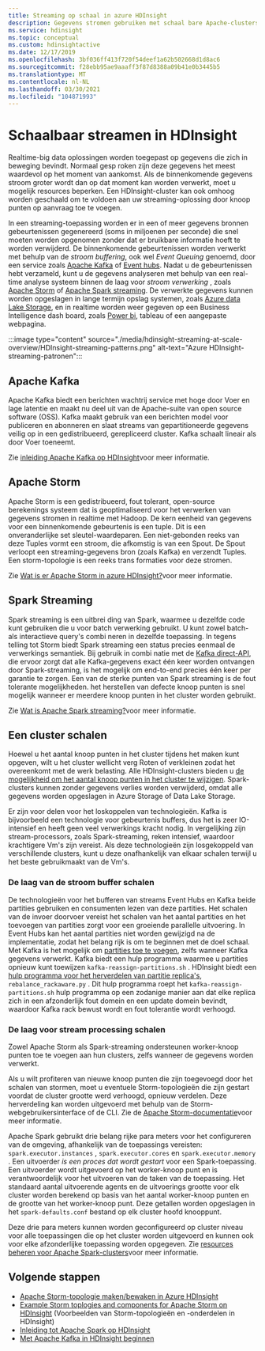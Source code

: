 ```yaml
---
title: Streaming op schaal in azure HDInsight
description: Gegevens stromen gebruiken met schaal bare Apache-clusters in azure HDInsight.
ms.service: hdinsight
ms.topic: conceptual
ms.custom: hdinsightactive
ms.date: 12/17/2019
ms.openlocfilehash: 3bf036ff413f720f54deef1a62b502668d1d8ac6
ms.sourcegitcommit: f28ebb95ae9aaaff3f87d8388a09b41e0b3445b5
ms.translationtype: MT
ms.contentlocale: nl-NL
ms.lasthandoff: 03/30/2021
ms.locfileid: "104871993"
---
```

# <a name="streaming-at-scale-in-hdinsight"></a>Schaalbaar streamen in HDInsight

Realtime-big data oplossingen worden toegepast op gegevens die zich in beweging bevindt. Normaal gesp roken zijn deze gegevens het meest waardevol op het moment van aankomst. Als de binnenkomende gegevens stroom groter wordt dan op dat moment kan worden verwerkt, moet u mogelijk resources beperken. Een HDInsight-cluster kan ook omhoog worden geschaald om te voldoen aan uw streaming-oplossing door knoop punten op aanvraag toe te voegen.

In een streaming-toepassing worden er in een of meer gegevens bronnen gebeurtenissen gegenereerd (soms in miljoenen per seconde) die snel moeten worden opgenomen zonder dat er bruikbare informatie hoeft te worden verwijderd. De binnenkomende gebeurtenissen worden verwerkt met behulp van de *stroom buffering*, ook wel *Event Queuing* genoemd, door een service zoals [Apache Kafka](kafka/apache-kafka-introduction.md) of [Event hubs](https://azure.microsoft.com/services/event-hubs/). Nadat u de gebeurtenissen hebt verzameld, kunt u de gegevens analyseren met behulp van een real-time analyse systeem binnen de laag voor *stroom verwerking* , zoals [Apache Storm](storm/apache-storm-overview.md) of [Apache Spark streaming](spark/apache-spark-streaming-overview.md). De verwerkte gegevens kunnen worden opgeslagen in lange termijn opslag systemen, zoals [Azure data Lake Storage](https://azure.microsoft.com/services/storage/data-lake-storage/), en in realtime worden weer gegeven op een Business Intelligence dash board, zoals [Power bi](https://powerbi.microsoft.com), tableau of een aangepaste webpagina.

:::image type="content" source="./media/hdinsight-streaming-at-scale-overview/HDInsight-streaming-patterns.png" alt-text="Azure HDInsight-streaming-patronen":::

## <a name="apache-kafka"></a>Apache Kafka

Apache Kafka biedt een berichten wachtrij service met hoge door Voer en lage latentie en maakt nu deel uit van de Apache-suite van open source software (OSS). Kafka maakt gebruik van een berichten model voor publiceren en abonneren en slaat streams van gepartitioneerde gegevens veilig op in een gedistribueerd, gerepliceerd cluster. Kafka schaalt lineair als door Voer toeneemt.

Zie [inleiding Apache Kafka op HDInsight](kafka/apache-kafka-introduction.md)voor meer informatie.

## <a name="apache-storm"></a>Apache Storm

Apache Storm is een gedistribueerd, fout tolerant, open-source berekenings systeem dat is geoptimaliseerd voor het verwerken van gegevens stromen in realtime met Hadoop. De kern eenheid van gegevens voor een binnenkomende gebeurtenis is een tuple. Dit is een onveranderlijke set sleutel-waardeparen. Een niet-gebonden reeks van deze Tuples vormt een stroom, die afkomstig is van een Spout. De Spout verloopt een streaming-gegevens bron (zoals Kafka) en verzendt Tuples. Een storm-topologie is een reeks trans formaties voor deze stromen.

Zie [Wat is er Apache Storm in azure HDInsight?](storm/apache-storm-overview.md)voor meer informatie.

## <a name="spark-streaming"></a>Spark Streaming

Spark streaming is een uitbrei ding van Spark, waarmee u dezelfde code kunt gebruiken die u voor batch verwerking gebruikt. U kunt zowel batch-als interactieve query's combi neren in dezelfde toepassing. In tegens telling tot Storm biedt Spark streaming een status precies eenmaal de verwerkings semantiek. Bij gebruik in combi natie met de [Kafka direct-API](https://spark.apache.org/docs/latest/streaming-kafka-integration.html), die ervoor zorgt dat alle Kafka-gegevens exact één keer worden ontvangen door Spark-streaming, is het mogelijk om end-to-end precies één keer per garantie te zorgen. Een van de sterke punten van Spark streaming is de fout tolerante mogelijkheden. het herstellen van defecte knoop punten is snel mogelijk wanneer er meerdere knoop punten in het cluster worden gebruikt.

Zie [Wat is Apache Spark streaming?](./spark/apache-spark-streaming-overview.md)voor meer informatie.

## <a name="scaling-a-cluster"></a>Een cluster schalen

Hoewel u het aantal knoop punten in het cluster tijdens het maken kunt opgeven, wilt u het cluster wellicht verg Roten of verkleinen zodat het overeenkomt met de werk belasting. Alle HDInsight-clusters bieden u [de mogelijkheid om het aantal knoop punten in het cluster te wijzigen](hdinsight-administer-use-portal-linux.md#scale-clusters). Spark-clusters kunnen zonder gegevens verlies worden verwijderd, omdat alle gegevens worden opgeslagen in Azure Storage of Data Lake Storage.

Er zijn voor delen voor het loskoppelen van technologieën. Kafka is bijvoorbeeld een technologie voor gebeurtenis buffers, dus het is zeer IO-intensief en heeft geen veel verwerkings kracht nodig. In vergelijking zijn stream-processors, zoals Spark-streaming, reken intensief, waardoor krachtigere Vm's zijn vereist. Als deze technologieën zijn losgekoppeld van verschillende clusters, kunt u deze onafhankelijk van elkaar schalen terwijl u het beste gebruikmaakt van de Vm's.

### <a name="scale-the-stream-buffering-layer"></a>De laag van de stroom buffer schalen

De technologieën voor het bufferen van streams Event Hubs en Kafka beide partities gebruiken en consumenten lezen van deze partities. Het schalen van de invoer doorvoer vereist het schalen van het aantal partities en het toevoegen van partities zorgt voor een groeiende parallelle uitvoering. In Event Hubs kan het aantal partities niet worden gewijzigd na de implementatie, zodat het belang rijk is om te beginnen met de doel schaal. Met Kafka is het mogelijk om [partities toe te voegen](https://kafka.apache.org/documentation.html#basic_ops_cluster_expansion), zelfs wanneer Kafka gegevens verwerkt. Kafka biedt een hulp programma waarmee u partities opnieuw kunt toewijzen  `kafka-reassign-partitions.sh` . HDInsight biedt een [hulp programma voor het herverdelen van partitie replica's](https://github.com/hdinsight/hdinsight-kafka-tools),  `rebalance_rackaware.py` . Dit hulp programma roept het `kafka-reassign-partitions.sh` hulp programma op een zodanige manier aan dat elke replica zich in een afzonderlijk fout domein en een update domein bevindt, waardoor Kafka rack bewust wordt en fout tolerantie wordt verhoogd.

### <a name="scale-the-stream-processing-layer"></a>De laag voor stream processing schalen

Zowel Apache Storm als Spark-streaming ondersteunen worker-knoop punten toe te voegen aan hun clusters, zelfs wanneer de gegevens worden verwerkt.

Als u wilt profiteren van nieuwe knoop punten die zijn toegevoegd door het schalen van stormen, moet u eventuele Storm-topologieën die zijn gestart voordat de cluster grootte werd verhoogd, opnieuw verdelen. Deze herverdeling kan worden uitgevoerd met behulp van de Storm-webgebruikersinterface of de CLI. Zie de [Apache Storm-documentatie](https://storm.apache.org/documentation/Understanding-the-parallelism-of-a-Storm-topology.html)voor meer informatie.

Apache Spark gebruikt drie belang rijke para meters voor het configureren van de omgeving, afhankelijk van de toepassings vereisten: `spark.executor.instances` , `spark.executor.cores` en `spark.executor.memory` . Een uitvoerder *is een proces dat wordt gestart* voor een Spark-toepassing. Een uitvoerder wordt uitgevoerd op het worker-knoop punt en is verantwoordelijk voor het uitvoeren van de taken van de toepassing. Het standaard aantal uitvoerende agents en de uitvoerings grootte voor elk cluster worden berekend op basis van het aantal worker-knoop punten en de grootte van het worker-knoop punt. Deze getallen worden opgeslagen in het `spark-defaults.conf` bestand op elk cluster hoofd knooppunt.

Deze drie para meters kunnen worden geconfigureerd op cluster niveau voor alle toepassingen die op het cluster worden uitgevoerd en kunnen ook voor elke afzonderlijke toepassing worden opgegeven. Zie [resources beheren voor Apache Spark-clusters](spark/apache-spark-resource-manager.md)voor meer informatie.

## <a name="next-steps"></a>Volgende stappen

* [Apache Storm-topologie maken/bewaken in Azure HDInsight](storm/apache-storm-quickstart.md)
* [Example Storm toplogies and components for Apache Storm on HDInsight](storm/apache-storm-example-topology.md) (Voorbeelden van Storm-topologieën en -onderdelen in HDInsight)
* [Inleiding tot Apache Spark op HDInsight](spark/apache-spark-overview.md)
* [Met Apache Kafka in HDInsight beginnen](kafka/apache-kafka-get-started.md)